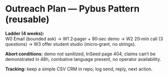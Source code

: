 # Outreach Plan — Pybus Pattern (reusable)

**Ladder (4 weeks):**  
W0 Email (bounded ask) → W1 2‑pager + 90‑sec demo → W2 20‑min call (3 questions) → W3 offer student studio (micro‑grant, no strings).

**Abort conditions:** demo not sanitized, InSeed page 404, claims can’t be demonstrated in 48h, combative language present, no operator availability.

**Tracking:** keep a simple CSV CRM in repo; log send, reply, next action.
